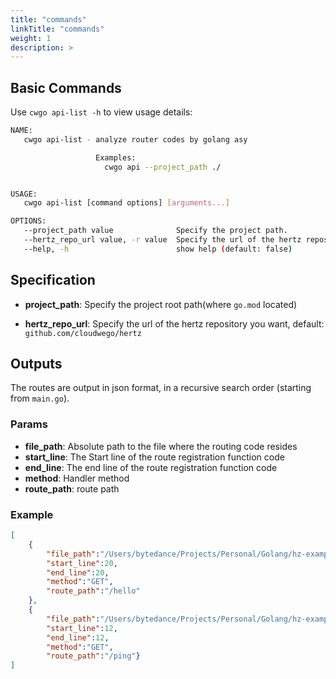 ```yaml
---
title: "commands"
linkTitle: "commands"
weight: 1
description: >
---
```


## Basic Commands

Use `cwgo api-list -h` to view usage details:

```sh
NAME:
   cwgo api-list - analyze router codes by golang asy

                   Examples:
                     cwgo api --project_path ./


USAGE:
   cwgo api-list [command options] [arguments...]

OPTIONS:
   --project_path value              Specify the project path.
   --hertz_repo_url value, -r value  Specify the url of the hertz repository you want (default: github.com/cloudwego/hertz)
   --help, -h                        show help (default: false)
```

## Specification

- **project_path**: Specify the project root path(where `go.mod` located)

- **hertz_repo_url**: Specify the url of the hertz repository you want, default: `github.com/cloudwego/hertz`

## Outputs

The routes are output in json format, in a recursive search order (starting from `main.go`).

### Params

- **file_path**: Absolute path to the file where the routing code resides
- **start_line**: The Start line of the route registration function code
- **end_line**: The end line of the route registration function code
- **method**: Handler method
- **route_path**: route path

### Example

```json
[
    {
        "file_path":"/Users/bytedance/Projects/Personal/Golang/hz-example-thrift/biz/router/hello/example/hello.go",
        "start_line":20,
        "end_line":20,
        "method":"GET",
        "route_path":"/hello"
    },
    {
        "file_path":"/Users/bytedance/Projects/Personal/Golang/hz-example-thrift/router.go",
        "start_line":12,
        "end_line":12,
        "method":"GET",
        "route_path":"/ping"}
]
```
